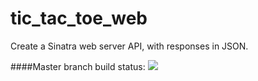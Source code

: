 # tic_tac_toe_web
Create a Sinatra web server API, with responses in JSON.

####Master branch build status:
![](https://travis-ci.org/ranizilpelwar/tic_tac_toe_web.svg?branch=master)
